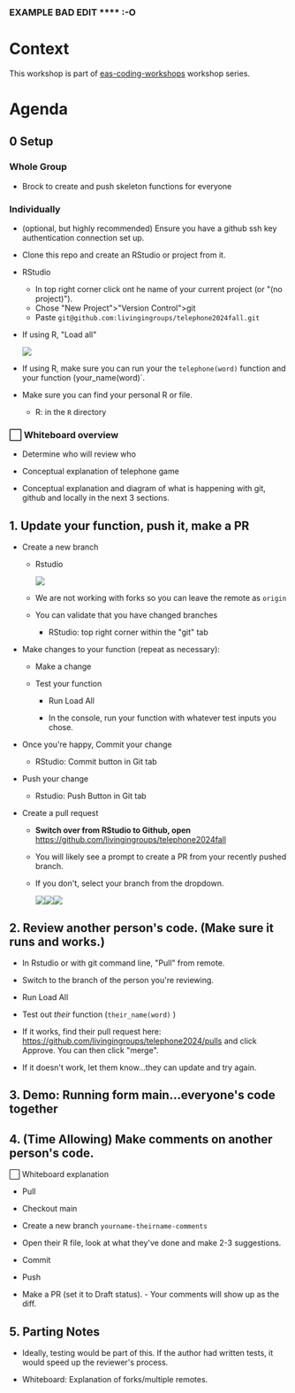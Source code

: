 ### EXAMPLE BAD EDIT **** :-O 

# Context

This workshop is part of [eas-coding-workshops](https://github.com/livingingroups/eas-coding-workshops) workshop series.

# Agenda

## 0 Setup

### Whole Group

-   Brock to create and push skeleton functions for everyone

### Individually

-   (optional, but highly recommended) Ensure you have a github ssh key authentication connection set up.

-   Clone this repo and create an RStudio or project from it.

-   RStudio

    -   In top right corner click ont he name of your current project (or "(no project)").
    -   Chose "New Project"\>"Version Control"\>git
    -   Paste `git@github.com:livingingroups/telephone2024fall.git`

-   If using R, "Load all"

    ![](images/clipboard-3918266719.png)

-   If using R, make sure you can run your the `telephone(word)` function and your function (your_name(word)\`.

-   Make sure you can find your personal R or file.

    -   R: in the `R` directory

### ⬜ Whiteboard overview

-   Determine who will review who

-   Conceptual explanation of telephone game

-   Conceptual explanation and diagram of what is happening with git, github and locally in the next 3 sections.

## 1. Update your function, push it, make a PR

-   Create a new branch

    -   Rstudio

        ![](images/clipboard-3051619292.png)

    -   We are not working with forks so you can leave the remote as `origin`

    -   You can validate that you have changed branches

        -   RStudio: top right corner within the "git" tab

-   Make changes to your function (repeat as necessary):

    -   Make a change

    -   Test your function

        -   Run Load All

        -   In the console, run your function with whatever test inputs you chose.

-   Once you're happy, Commit your change

    -   RStudio: Commit button in Git tab

-   Push your change

    -   Rstudio: Push Button in Git tab

-   Create a pull request

    -   **Switch over from RStudio to Github, open** <https://github.com/livingingroups/telephone2024fall>

    -   You will likely see a prompt to create a PR from your recently pushed branch.

    -   If you don't, select your branch from the dropdown.

        ![](images/clipboard-842825522.png)![](images/clipboard-932242495.png)![](images/clipboard-3370002636.png)

## 2. Review another person's code. (Make sure it runs and works.)

-   In Rstudio or with git command line, "Pull" from remote.

-   Switch to the branch of the person you're reviewing.

-   Run Load All

-   Test out *their* function (`their_name(word)` )

-   If it works, find their pull request here: <https://github.com/livingingroups/telephone2024/pulls> and click Approve. You can then click "merge".

-   If it doesn't work, let them know...they can update and try again.

## 3. Demo: Running form main...everyone's code together

## 4. (Time Allowing) Make comments on another person's code.

⬜ Whiteboard explanation

-   Pull

-   Checkout main

-   Create a new branch `yourname-theirname-comments`

-   Open their R file, look at what they've done and make 2-3 suggestions.

-   Commit

-   Push

-   Make a PR (set it to Draft status). - Your comments will show up as the diff.

## 5. Parting Notes

-   Ideally, testing would be part of this. If the author had written tests, it would speed up the reviewer's process.

-   Whiteboard: Explanation of forks/multiple remotes.
